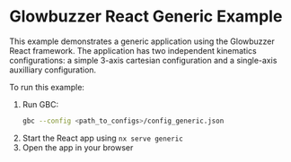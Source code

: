 # Glowbuzzer React Generic Example

This example demonstrates a generic application using the Glowbuzzer React framework. The application has two independent kinematics configurations: a simple 3-axis cartesian configuration and a single-axis auxilliary configuration.

To run this example:

1. Run GBC:
    ```bash
    gbc --config <path_to_configs>/config_generic.json
    ```
1. Start the React app using `nx serve generic`
1. Open the app in your browser 
